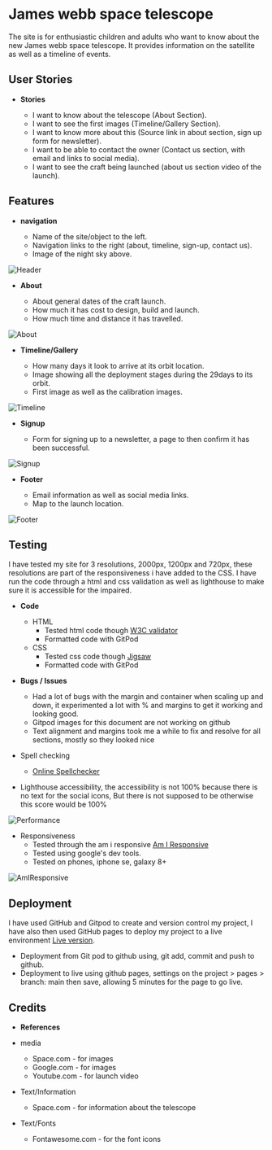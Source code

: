 # James webb space telescope

The site is for enthusiastic children and adults who want to know about the new James webb space telescope. It provides information on the satellite as well as a timeline of events.

## User Stories

- __Stories__

    - I want to know about the telescope (About Section).
    - I want to see the first images (Timeline/Gallery Section).
    - I want to know more about this (Source link in about section, sign up form for newsletter).
    - I want to be able to contact the owner (Contact us section, with email and links to social media).
    - I want to see the craft being launched (about us section video of the launch).

## Features

- __navigation__

    - Name of the site/object to the left.
    - Navigation links to the right (about, timeline, sign-up, contact us).
    - Image of the night sky above.

![Header](docs/wireframe/header-nac-section.PNG)

- __About__

    - About general dates of the craft launch.
    - How much it has cost to design, build and launch.
    - How much time and distance it has travelled.

![About](docs/wireframe/about-section.PNG)

- __Timeline/Gallery__

    - How many days it look to arrive at its orbit location.
    - Image showing all the deployment stages during the 29days to its orbit.
    - First image as well as the calibration images.

![Timeline](docs/wireframe/timeline-section.PNG)

- __Signup__

    - Form for signing up to a newsletter, a page to then confirm it has been successful.

![Signup](docs/wireframe/signup-section.PNG)

- __Footer__

    - Email information as well as social media links.
    - Map to the launch location.

![Footer](docs/wireframe/footer-section.PNG)

## Testing

I have tested my site for 3 resolutions, 2000px, 1200px and 720px, these resolutions are part of the responsiveness i have added to the CSS.
I have run the code through a html and css validation as well as lighthouse to make sure it is accessible for the impaired.

- __Code__
    - HTML
        - Tested html code though [W3C validator](https://validator.w3.org/nu/#textarea)
        - Formatted code with GitPod
    - CSS
         - Tested css code though [Jigsaw](https://jigsaw.w3.org/css-validator/validator)
         - Formatted code with GitPod

- __Bugs / Issues__

    - Had a lot of bugs with the margin and container when scaling up and down, it experimented a lot with % and margins to get it working and looking good.
    - Gitpod images for this document are not working on github
    - Text alignment and margins took me a while to fix and resolve for all sections, mostly so they looked nice

- Spell checking
    - [Online Spellchecker](https://www.online-spellcheck.com/)

- Lighthouse accessibility, the accessibility is not 100% because there is no text for the social icons, But there is not supposed to be otherwise this score would be 100%

![Performance](docs/wireframe/performance.PNG)

- Responsiveness
    - Tested through the am i responsive [Am I Responsive](https://ui.dev/amiresponsive)
    - Tested using google's dev tools.
    - Tested on phones, iphone se, galaxy 8+ 

![AmIResponsive](docs/wireframe/responsive.PNG)

## Deployment

I have used GitHub and Gitpod to create and version control my project, I have also then used GitHub pages to deploy my project to a live environment [Live version](https://seaniboy2009.github.io/Project1/).

 - Deployment from Git pod to github using, git add, commit and push to github.
 - Deployment to live using github pages, settings on the project > pages > branch: main then save, allowing 5 minutes for the page to go live.

## Credits

- __References__

- media
    - Space.com - for images
    - Google.com - for images
    - Youtube.com - for launch video

- Text/Information
    - Space.com - for information about the telescope

- Text/Fonts
    - Fontawesome.com - for the font icons